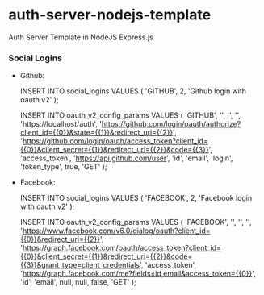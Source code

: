 # auth-server-nodejs-template
Auth Server Template in NodeJS Express.js

### Social Logins
* Github:

  INSERT INTO social_logins
  VALUES (
      'GITHUB',
      2,
      'Github login with oauth v2'
  );

  INSERT INTO oauth_v2_config_params
  VALUES (
    'GITHUB',
    '<Github Client Id>', 
    '<Github Client Secret>', 
    '<Redirect Url>',
    'https://localhost/auth',
    'https://github.com/login/oauth/authorize?client_id={{0}}&state={{1}}&redirect_uri={{2}}',
    'https://github.com/login/oauth/access_token?client_id={{0}}&client_secret={{1}}&redirect_uri={{2}}&code={{3}}',
    'access_token',
    'https://api.github.com/user',
    'id',
    'email',
    'login',
    'token_type',
    true,
    'GET'
  );

* Facebook:

  INSERT INTO social_logins
  VALUES (
      'FACEBOOK',
      2,
      'Facebook login with oauth v2'
  );

  INSERT INTO oauth_v2_config_params
  VALUES (
    'FACEBOOK',
    '<Facebook Client Id>', 
    '<Facebook Client Secret>', 
	  '<Redirect Url>',
    'https://www.facebook.com/v6.0/dialog/oauth?client_id={{0}}&redirect_uri={{2}}',
    'https://graph.facebook.com/oauth/access_token?client_id={{0}}&client_secret={{1}}&redirect_uri={{2}}&code={{3}}&grant_type=client_credentials',
    'access_token',
    'https://graph.facebook.com/me?fields=id,email&access_token={{0}}',
    'id',
    'email',
    null,
    null,
    false,
    'GET'
  );